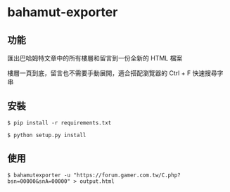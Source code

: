 # bahamut-exporter

## 功能

匯出巴哈姆特文章中的所有樓層和留言到一份全新的 HTML 檔案

樓層一頁到底，留言也不需要手動展開，適合搭配瀏覽器的 Ctrl + F 快速搜尋字串

## 安裝

```
$ pip install -r requirements.txt

$ python setup.py install
```

## 使用

```
$ bahamutexporter -u "https://forum.gamer.com.tw/C.php?bsn=00000&snA=00000" > output.html
```
